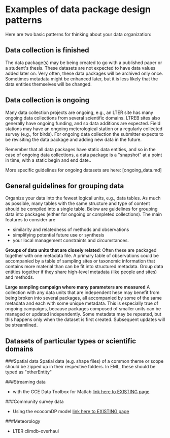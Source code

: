 # Examples of data package design patterns

Here are two basic patterns for thinking about your data organization:

## Data collection is finished
The data package(s) may be being created to go with a published paper or a 
student's thesis. These datasets are not expected to have data values added later on. 
Very often, these data packages will be archived only once. Sometimes metadata might be
enhanced later, but it is less likely that the data entities themselves will be changed. 

## Data collection is ongoing 
Many data collection projects are ongoing, e.g., an LTER site has many 
ongoing data collections from several scientific domains. LTREB sites also generally 
have ongoing funding, and so data additions are expected. Field stations may have
an ongoing meterological station or a regularly collected survey (e.g., for birds). 
For ongoing data collection the submitter expects to be revisiting the data package 
and adding new data in the future.

Remember that all data packages have static data entities, and so in the case of 
ongoing data collections, a data package is a "snapshot" at a point in time, with a 
static begin and end date..

More specific guidelines for ongoing datasets are here: [ongoing_data.md]



## General guidelines for grouping data

Organize your data into the fewest logical units, e.g., data tables. 
As much as possible, many tables with the same structure and type of content 
should be compiled into a single table. Below are guidelines for grouping data into 
packages (either for ongoing or completed collections). 
The main features to consider are 

- similarity and relatedness of methods and observations
- simplifying potential future use or synthesis
- your local management constraints and circumstances.

**Groups of data units that are closely related**: Often these are packaged together 
with one metadata file. A primary table of observations could be accompanied by a table of 
sampling sites or taxonomic information that contains more material than can be fit 
into structured metadata. Group data entities together if they share high-level metadata (like
people and sites) and methods. 

**Large sampling campaign where many parameters are measured** 
A collection with any data units that are independent hese may benefit from  being 
broken into several packages, all accompanied by some of the same metadata and each with 
some unique metadata. 
This is especially true of ongoing campaigns, because packages composed of smaller units 
can be managed or updated independently. Some metadata may be repeated, but this happens only 
when the dataset is first created. Subsequent updates will be streamlined.
 
## Datasets of particular types or scientific domains
###Spatial data 
Spatial data (e.g. shape files) of a common theme or scope should be zipped 
up in their respective folders. In EML, these should be typed as "otherEntity"

###Streaming data 
- with the GCE Data Toolbox for Matlab [link here to EXISTING page]()

###Community survey data
- Using the ecocomDP model [link here to EXISTING page]()

###Meteorology
- LTER climdb-overhaul 